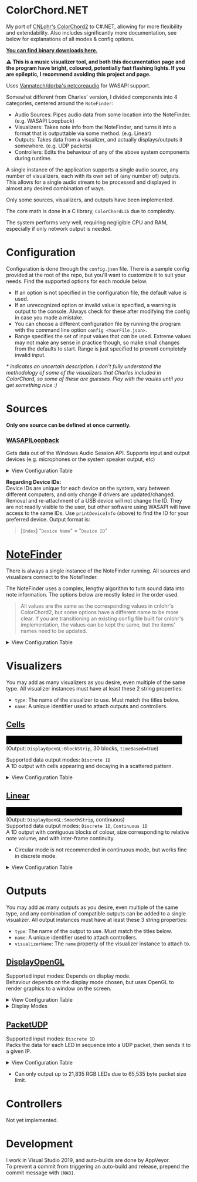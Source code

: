 # ColorChord.NET
My port of [CNLohr's ColorChord2](https://github.com/cnlohr/colorchord) to C#.NET, allowing for more flexibility and extendability. Also includes significantly more documentation, see below for explanations of all modes & config options.

**[You can find binary downloads here.](https://github.com/CaiB/ColorChord.NET/releases)**

**:warning: This is a music visualizer tool, and both this documentation page and the program have bright, coloured, potentially fast flashing lights. If you are epileptic, I recommend avoiding this project and page.**

Uses [Vannatech/dorba's netcoreaudio](https://github.com/dorba/netcoreaudio) for WASAPI support.

Somewhat different from Charles' version, I divided components into 4 categories, centered around the `NoteFinder`:
- Audio Sources: Pipes audio data from some location into the NoteFinder. (e.g. WASAPI Loopback)
- Visualizers: Takes note info from the NoteFinder, and turns it into a format that is outputtable via some method. (e.g. Linear)
- Outputs: Takes data from a visualizer, and actually displays/outputs it somewhere. (e.g. UDP packets)
- Controllers: Edits the behaviour of any of the above system components during runtime.

A single instance of the application supports a single audio source, any number of visualizers, each with its own set of (any number of) outputs. This allows for a single audio stream to be processed and displayed in almost any desired combination of ways.

Only some sources, visualizers, and outputs have been implemented.

The core math is done in a C library, `ColorChordLib` due to complexity.

The system performs very well, requiring negligible CPU and RAM, especially if only network output is needed.

# Configuration
Configuration is done through the `config.json` file. There is a sample config provided at the root of the repo, but you'll want to customize it to suit your needs. Find the supported options for each module below.

- If an option is not specified in the configuration file, the default value is used.
- If an unrecognized option or invalid value is specified, a warning is output to the console. Always check for these after modifying the config in case you made a mistake.
- You can choose a different configuration file by running the program with the command line option `config <YourFile.json>`.
- Range specifies the set of input values that _can_ be used. Extreme values may not make any sense in practice though, so make small changes from the defaults to start. Range is just specified to prevent completely invalid input.

_* indicates an uncertain description. I don't fully understand the methodology of some of the visualizers that Charles included in ColorChord, so some of these are guesses. Play with the vaules until you get something nice :)_

# Sources
**Only one source can be defined at once currently.**
### [WASAPILoopback](https://github.com/CaiB/ColorChord.NET/blob/master/ColorChord.NET/Sources/WASAPILoopback.cs)
Gets data out of the Windows Audio Session API. Supports input and output devices (e.g. microphones or the system speaker output, etc)
<details>
<summary>View Configuration Table</summary>

| Name | Type | Default | Range | Description |
|---|---|---|---|---|
| `device` | `string` | `"default"` | `"default"`, ~~`"defaultTracking"`~~, Device IDs | If `"default"`, then the default device at the time of startup will be used. If `"defaultTracking"`, the default device will be used, and will keep up with changes to the default, switching as the system does (not yet implemented). If a device ID is sepcified, that device is used, but if it is not found, then behaviour reverts to `"default"`. |
| `useInput` | `bool` | `false` | | Determines whether to choose the default capture device (e.g. microphone), or default render device (e.g. speakers) when choosing a device. Only useful if the default device is selected in `device` (above).
| `printDeviceInfo` | `bool` | `true` | | If `true`, outputs currently connected devices and their IDs at startup, to help you find a device. |
</details>

**Regarding Device IDs:**  
Device IDs are unique for each device on the system, vary between different computers, and only change if drivers are updated/changed. Removal and re-attachment of a USB device will not change the ID. They are not readily visible to the user, but other software using WASAPI will have access to the same IDs. Use `printDeviceInfo` (above) to find the ID for your preferred device. Output format is:
> [`Index`] "`Device Name`" = "`Device ID`"

# [NoteFinder](https://github.com/CaiB/ColorChord.NET/blob/master/ColorChord.NET/NoteFinder.cs)
There is always a single instance of the NoteFinder running. All sources and visualizers connect to the NoteFinder.

The NoteFinder uses a complex, lengthy algorithm to turn sound data into note information. The options below are mostly listed in the order used.
> All values are the same as the corresponding values in cnlohr's ColorChord2, but some options have a different name to be more clear. If you are transitioning an existing config file built for cnlohr's implementation, the values can be kept the same, but the items' names need to be updated.

<details>
<summary>View Configuration Table</summary>

| Name | cnlohr Name | Type | Default | Range | Description |
|---|---|---|---|---|---|
| `minFreq` | `base_hz` | `int` | 55 | 0-20000 | The minimum frequency analyzed. (in Hz) |
| `DFTIIR` | `dft_iir` | `float` | 0.65 | 0.0~1.0 | Determines how much the previous frame's DFT data is used in the next frame. Smooths out rapid changes from frame-to-frame, but can cause delay if too strong. | 
| `DFTAmp` | `amplify` | `float` | 2.0 | 0.0~10000.0 | Determines how much the raw DFT data is amplified before being used. |
| `DFTSlope` | `slope` | `float` | 0.1 | 0.0~10000.0 | The slope of the extra frequency-dependent amplification done to raw DFT data. Positive values increase sensitivity at higher frequencies. |
| `octaveFilterIterations` | `filter_iter` | `int` | 2 | 0~10000 | How often to run the octave data filter. This smoothes out each bin with adjacent ones. | 
| `octaveFilterStrength` | `filter_strength` | `float` | 0.5 | 0.0~1.0 | How strong the octave data filter is. Higher values mean each bin is more aggresively averaged with adjacent bins. Higher values mean less glitchy, but also less clear note peaks. |
| `noteInfluenceDist` | `note_jumpability` | `float` | 1.8 | 0.0~100.0 | How close a note needs to be to a distribution peak in order to be merged. |
| `noteAttachFreqIIR` | `note_attach_freq_iir` | `float` | 0.3 | 0.0~1.0 | How strongly the note merging filter affects the note frequency. Stronger filter means notes take longer to shift positions to move together. |
| `noteAttachAmpIIR` | `note_attach_amp_iir` | `float` | 0.35 | 0.0~1.0 | How strongly the note merging filter affects the note amplitude. Stronger filter means notes take longer to merge fully in amplitude. |
| `noteAttachAmpIIR2` | `note_attach_amp_iir2` | `float` | 0.25 | 0.0~1.0 | This filter is applied to notes between cycles in order to smooth their amplitudes over time. |
| `noteCombineDistance` | `note_combine_distance` | `float` | 0.5 | 0.0~100.0 | How close two existing notes need to be in order to get combined into a single note. |
| `noteOutputChop` | `note_out_chop` | `float` | 0.05 | 0.0~100.0 | Notes below this value get zeroed. Increase if low-amplitude notes are causing noise in output. |
</details>

# Visualizers

You may add as many visualizers as you desire, even multiple of the same type. All visualizer instances must have at least these 2 string properties:
* `type`: The name of the visualizer to use. Must match the titles below.
* `name`: A unique identifier used to attach outputs and controllers.
## [Cells](https://github.com/CaiB/ColorChord.NET/blob/master/ColorChord.NET/Visualizers/Cells.cs)
![Example](Docs/Images/Output-Display-Cells.gif)
(Output: `DisplayOpenGL:BlockStrip`, 30 blocks, `timeBased`=true)  

Supported data output modes: `Discrete 1D`  
A 1D output with cells appearing and decaying in a scattered pattern.
<details>
<summary>View Configuration Table</summary>

| Name | Type | Default | Range | Description |
|---|---|---|---|---|
| `ledCount` | `int` | 50 | 1~100000 | The number of discrete data points to output. |
| `frameRate` | `int` | 60 | 0~1000 | The number of data frames to attempt to calculate per second. Determines how fast the data is outputted. |
| `ledFloor` | `float` | 0.1 | 0.0~1.0 | *The minimum intensity of an LED, before it is output as black instead. |
| `lightSiding` | `float` | 1.9 | 0.0~100.0 | *Not sure. |
| `saturationAmplifier` | `float` | 2.0 | 0.0~100.0 | *Multiplier for colour saturation before conversion to RGB and output. |
| `qtyAmp` | `float` | 20 | 0.0~100.0 | *Not sure. |
| `steadyBright` | `bool` | false | | *Not sure. |
| `timeBased` | `bool` | false | | *Whether lights get added from the left side creating a time-dependent decay pattern, or are added randomly. |
| `snakey` | `bool` | false | | *Not sure. |
| `enable` | `bool` | true | | Whether to use this visualizer. |
</details>

## [Linear](https://github.com/CaiB/ColorChord.NET/blob/master/ColorChord.NET/Visualizers/Linear.cs)
![Example](Docs/Images/Output-Display-LinearSmooth.gif)
(Output: `DisplayOpenGL:SmoothStrip`, continuous)  
Supported data output modes: `Discrete 1D`, `Continuous 1D`  
A 1D output with contiguous blocks of colour, size corresponding to relative note volume, and with inter-frame continuity.
- Circular mode is not recommended in continuous mode, but works fine in discrete mode.
<details>
<summary>View Configuration Table</summary>

| Name | Type | Default | Range | Description |
|---|---|---|---|---|
| `ledCount` | `int` | 50 | 1~100000 | The number of discrete data points to output. |
| `lightSiding` | `float` | 1.0 | 0.0~100.0 | Exponent used to convert raw note amplitudes to strength. |
| `ledFloor` | `float` | 0.1 | 0.0~1.0 | The minimum relative amplitude of a note required to consider it for output. |
| `frameRate` | `int` | 60 | 0~1000 | The number of data frames to attempt to calculate per second. Determines how fast the data is output. |
| `isCircular` | `bool` | false | | Whether to treat the output as a circle, allowing wrap-around, or as a line with defined ends. |
| `steadyBright` | `bool` | false | | Applies inter-frame smoothing to the LED brightnesses to prevent fast flickering. |
| `ledLimit` | `float` | 1.0 | 0.0~1.0 | The maximum LED brightness. Caps all LEDs at this value, but does not affect values below this threshold. |
| `saturationAmplifier` | `float` | 1.6 | 0.0~100.0 | Multiplier for colour saturation before conversion to RGB and output. |
| `enable` | `bool` | true | | Whether to use this visualizer. |
</details>

# Outputs
You may add as many outputs as you desire, even multiple of the same type, and any combination of compatible outputs can be added to a single visualizer. All output instances must have at least these 3 string properties:
* `type`: The name of the output to use. Must match the titles below.
* `name`: A unique identifier used to attach controllers.
* `visualizerName`: The `name` property of the visualizer instance to attach to.

## [DisplayOpenGL](https://github.com/CaiB/ColorChord.NET/blob/master/ColorChord.NET/Outputs/DisplayOpenGL.cs)
Supported input modes: Depends on display mode.  
Behaviour depends on the display mode chosen, but uses OpenGL to render graphics to a window on the screen.
<details>
<summary>View Configuration Table</summary>

| Name | Type | Default | Range | Description |
|---|---|---|---|---|
| `windowHeight` | `int` | 100 | 10~4000 | The height of the window, in pixels. |
| `windowWidth` | `int` | 1280 | 10~4000 | The width of the window, in pixels. |
| `mode` | `object array` | | | The mode(s) to use. See the subsection below.
</details>

<details>
<summary>Display Modes</summary>

### [BlockStrip](https://github.com/CaiB/ColorChord.NET/blob/master/ColorChord.NET/Outputs/Display/BlockStrip.cs)
![Example](Docs/Images/Output-Display-LinearBlock.gif)
(Visualizer: `Linear`, 15 blocks)  
Supported input modes: `Discrete 1D`  
> No additional configuration is available.

### [SmoothStrip](https://github.com/CaiB/ColorChord.NET/blob/master/ColorChord.NET/Outputs/Display/SmoothStrip.cs)
![Example](Docs/Images/Output-Display-LinearSmooth.gif)
(Visualizer: `Linear`)  
Supported input modes: `Continuous 1D`  
> No additional configuration is available.
</details>

## [PacketUDP](https://github.com/CaiB/ColorChord.NET/blob/master/ColorChord.NET/Outputs/PacketUDP.cs)
Supported input modes: `Discrete 1D`  
Packs the data for each LED in sequence into a UDP packet, then sends it to a given IP.
<details>
<summary>View Configuration Table</summary>

| Name | Type | Default | Range | Description |
|---|---|---|---|---|
| `ip` | `string` | 127.0.0.1 | Valid IPs | The IP to send the packets to. |
| `port` | `int` | 7777 | 0~65535 | The port to send the packets to. |
| `paddingFront` | `int` | 0 | 0~1000 | Blank bytes to append to the front of the packet. (Charles' output seemed to always append a single blank byte, so this is just to maintain compatibility) |
| `paddingBack` | `int` | 0 | 0~1000 | Blank bytes to append to the back of the packet. |
| `enable` | `bool` | true | | Whether to use this output. |
</details>

- Can only output up to 21,835 RGB LEDs due to 65,535 byte packet size limit.

# Controllers
Not yet implemented.

# Development
I work in Visual Studio 2019, and auto-builds are done by AppVeyor.  
To prevent a commit from triggering an auto-build and release, prepend the commit message with `[NAB]`.